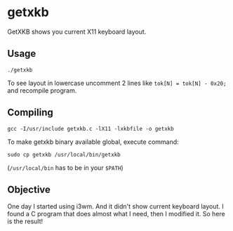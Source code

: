 # getxkb

GetXKB shows you current X11 keyboard layout.

## Usage

`./getxkb`

To see layout in lowercase uncomment 2 lines like `tok[N] = tok[N] - 0x20;` and recompile program.

## Compiling

`gcc -I/usr/include getxkb.c -lX11 -lxkbfile -o getxkb`

To make getxkb binary available global, execute command:

`sudo cp getxkb /usr/local/bin/getxkb`

(`/usr/local/bin` has to be in your `$PATH`)

## Objective

One day I started using i3wm. And it didn't show current keyboard layout. I found a C program that does almost what I need, then I modified it. So here is the result!
